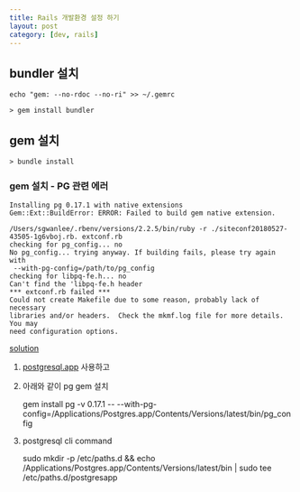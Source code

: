 ```yaml
---
title: Rails 개발환경 설정 하기
layout: post
category: [dev, rails]
--- 
```




## bundler 설치
    echo "gem: --no-rdoc --no-ri" >> ~/.gemrc

    > gem install bundler




## gem 설치
    > bundle install





### gem 설치 - PG 관련 에러

    Installing pg 0.17.1 with native extensions
    Gem::Ext::BuildError: ERROR: Failed to build gem native extension.

    /Users/sgwanlee/.rbenv/versions/2.2.5/bin/ruby -r ./siteconf20180527-43505-1g6vboj.rb. extconf.rb
    checking for pg_config... no
    No pg_config... trying anyway. If building fails, please try again with
     --with-pg-config=/path/to/pg_config
    checking for libpq-fe.h... no
    Can't find the 'libpq-fe.h header
    *** extconf.rb failed ***
    Could not create Makefile due to some reason, probably lack of necessary
    libraries and/or headers.  Check the mkmf.log file for more details.  You may
    need configuration options.


[solution](https://stackoverflow.com/questions/19625487/impossible-to-install-pg-gem-on-my-mac-with-mavericks)

1. [postgresql.app](https://postgresapp.com/) 사용하고
2. 아래와 같이 pg gem 설치

    gem install pg -v 0.17.1 -- --with-pg-config=/Applications/Postgres.app/Contents/Versions/latest/bin/pg_config

3. postgresql cli command

    sudo mkdir -p /etc/paths.d &&
echo /Applications/Postgres.app/Contents/Versions/latest/bin | sudo tee /etc/paths.d/postgresapp



